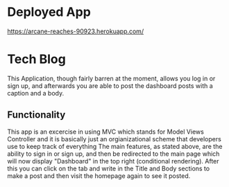 # Deployed App
https://arcane-reaches-90923.herokuapp.com/
# Tech Blog
This Application, though fairly barren at the moment, allows you log in or sign up, and afterwards you are able to post the dashboard posts with a caption and a body.
## Functionality
This app is an excercise in using MVC which stands for Model Views Controller and it is basically just an orgianizational scheme that developers use to keep track of everything
The main features, as stated above, are the ability to sign in or sign up, and then be redirected to the main page which will now display "Dashboard" in the
top right (conditional rendering).
After this you can click on the tab and write in the Title and Body sections to make a post and then visit the homepage again to see it posted.
